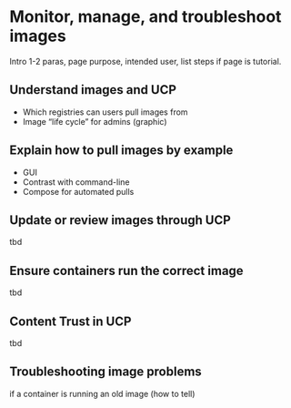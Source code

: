 <!--[metadata]>
+++
draft=true
title = "Images"
description = "Monitor, manage, troubleshoot images"
keywords = ["tbd, tbd"]
[menu.main]
parent="mn_manage_ucp"
+++
<![end-metadata]-->

# Monitor, manage, and troubleshoot images

Intro 1-2 paras, page purpose, intended user, list steps if page is tutorial.

## Understand images and UCP
* Which registries can users pull images from
* Image “life cycle” for admins (graphic)

## Explain how to pull images by example
* GUI
* Contrast with command-line
* Compose for automated pulls

## Update or review images through UCP

tbd

## Ensure containers run the correct image

tbd

## Content Trust in UCP

tbd

## Troubleshooting image problems
if a container is running an old image (how to tell)

